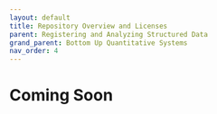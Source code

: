 ```yaml
---
layout: default
title: Repository Overview and Licenses
parent: Registering and Analyzing Structured Data
grand_parent: Bottom Up Quantitative Systems
nav_order: 4
---
```


# Coming Soon